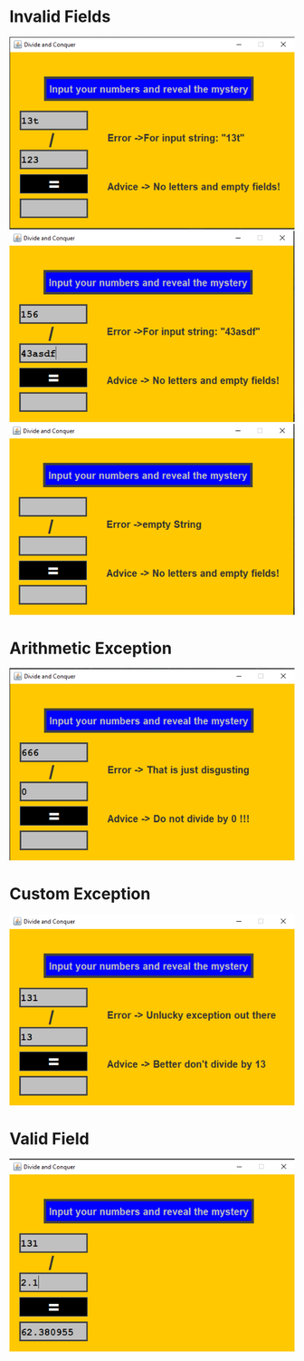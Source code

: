 
# **Invalid Fields** 

![](screenshots/string.png)
![](screenshots/str1.png)
![](screenshots/empty.png)

# **Arithmetic Exception** 

![](screenshots/by0.png)

# **Custom Exception** 

![](screenshots/unlucky.png)

# **Valid Field** 

![](screenshots/calc.png)


